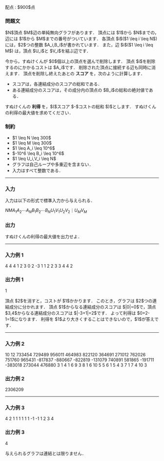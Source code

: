 
<div>

<span>

<span>

<p>
配点 : $900$点
</p>

<div>

<section>

### **問題文**

<p>
$N$頂点 $M$辺の単純無向グラフがあります．
頂点には $1$から $N$までの，辺には $1$から $M$までの番号がついています．
各頂点 $i$($1 \leq i \leq N$) には，$2$つの整数 $A_i,B_i$が書かれています．
また，辺 $i$($1 \leq i \leq M$) は，頂点 $U_i$と $V_i$を結ぶ辺です．
</p>

<p>
今から，すぬけくんが $0$個以上の頂点を選んで削除します．
頂点 $i$を削除するのにかかるコストは $A_i$です．
削除された頂点に接続する辺も同時に消えます．
頂点を削除し終えたあとの
<strong>
スコア
</strong>
を，次のように計算します．
</p>

<ul>

<li>
スコアは，各連結成分のスコアの総和である．
</li>

<li>
ある連結成分のスコアは，その成分内の頂点の $B_i$の総和の絶対値である．
</li>

</ul>

<p>
すぬけくんの
<strong>
利得
</strong>
を，$($スコア $-$コストの総和 $)$とします．
すぬけくんの利得の最大値を求めてください．
</p>

</section>

</div>

<div>

<section>

### **制約**

<ul>

<li>
$1 \leq N \leq 300$
</li>

<li>
$1 \leq M \leq 300$
</li>

<li>
$1 \leq A_i \leq 10^6$
</li>

<li>
$-10^6 \leq B_i \leq 10^6$
</li>

<li>
$1 \leq U_i,V_i \leq N$
</li>

<li>
グラフは自己ループや多重辺を含まない．
</li>

<li>
入力はすべて整数である．
</li>

</ul>

</section>

</div>

---

<div>

<div>

<section>

### **入力**

<p>
入力は以下の形式で標準入力から与えられる．
</p>

<div>

$N$$M$$A_1$$A_2$$\cdots$$A_N$$B_1$$B_2$$\cdots$$B_N$$U_1$$V_1$$U_2$$V_2$$\vdots$$U_M$$V_M$
</div>

</section>

</div>

<div>

<section>

### **出力**

<p>
すぬけくんの利得の最大値を出力せよ．
</p>

</section>

</div>

</div>

---

<div>

<section>

### **入力例 1**

<div>

4 4
4 1 2 3
0 2 -3 1
1 2
2 3
3 4
4 2

</div>

</section>

</div>

<div>

<section>

### **出力例 1**

<div>

1

</div>

<p>
頂点 $2$を消すと，コストが $1$かかります．
このとき，グラフは $2$つの連結成分に分かれます．
頂点 $1$からなる連結成分のスコアは $|0|=0$で，頂点 $3,4$からなる連結成分のスコアは $|-3+1|=2$です．
よって利得は $0+2-1=1$になります．
利得を $1$より大きくすることはできないので，$1$が答えです．
</p>

</section>

</div>

---

<div>

<section>

### **入力例 2**

<div>

10 12
733454 729489 956011 464983 822120 364691 271012 762026 751760 965431
-817837 -880667 -822819 -131079 740891 581865 -191711 -383018 273044 476880
3 1
4 1
6 9
3 8
1 6
10 5
5 6
1 5
4 3
7 1
7 4
10 3

</div>

</section>

</div>

<div>

<section>

### **出力例 2**

<div>

2306209

</div>

</section>

</div>

---

<div>

<section>

### **入力例 3**

<div>

4 2
1 1 1 1
1 1 -1 -1
1 2
3 4

</div>

</section>

</div>

<div>

<section>

### **出力例 3**

<div>

4

</div>

<p>
与えられるグラフは連結とは限りません．
</p>

</section>

</div>

</span>

</span>

</div>
